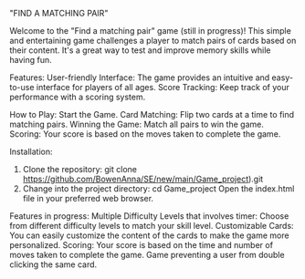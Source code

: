 "FIND A MATCHING PAIR"

Welcome to the "Find a matching pair" game (still in progress)! This simple and entertaining game challenges a player to match pairs of cards based on their content.
It's a great way to test and improve memory skills while having fun.

Features:
User-friendly Interface: The game provides an intuitive and easy-to-use interface for players of all ages.
Score Tracking: Keep track of your performance with a scoring system.

How to Play:
Start the Game.
Card Matching: Flip two cards at a time to find matching pairs.
Winning the Game: Match all pairs to win the game.
Scoring: Your score is based on the moves taken to complete the game.

Installation:
1. Clone the repository:
git clone https://github.com/BowenAnna/SE/new/main/Game_project).git
2. Change into the project directory:
cd Game_project
Open the index.html file in your preferred web browser.

Features in progress:
Multiple Difficulty Levels that involves timer: Choose from different difficulty levels to match your skill level.
Customizable Cards: You can easily customize the content of the cards to make the game more personalized.
Scoring: Your score is based on the time and number of moves taken to complete the game.
Game preventing a user from double clicking the same card. 
